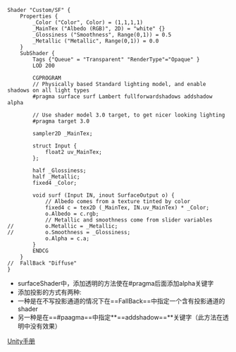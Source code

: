 ```
Shader "Custom/SF" {
	Properties {
		_Color ("Color", Color) = (1,1,1,1)
		_MainTex ("Albedo (RGB)", 2D) = "white" {}
		_Glossiness ("Smoothness", Range(0,1)) = 0.5
		_Metallic ("Metallic", Range(0,1)) = 0.0
	}
	SubShader {
		Tags {"Queue" = "Transparent" "RenderType"="Opaque" }
		LOD 200
		
		CGPROGRAM
		// Physically based Standard lighting model, and enable shadows on all light types
		#pragma surface surf Lambert fullforwardshadows addshadow alpha

		// Use shader model 3.0 target, to get nicer looking lighting
		#pragma target 3.0

		sampler2D _MainTex;

		struct Input {
			float2 uv_MainTex;
		};

		half _Glossiness;
		half _Metallic;
		fixed4 _Color;

		void surf (Input IN, inout SurfaceOutput o) {
			// Albedo comes from a texture tinted by color
			fixed4 c = tex2D (_MainTex, IN.uv_MainTex) * _Color;
			o.Albedo = c.rgb;
			// Metallic and smoothness come from slider variables
//			o.Metallic = _Metallic;
//			o.Smoothness = _Glossiness;
			o.Alpha = c.a;
		}
		ENDCG
	}
//	FallBack "Diffuse"
}
```
* surfaceShader中，添加透明的方法使在#pragma后面添加alpha关键字
* 添加投影的方式有两种:
 * 一种是在不写投影通道的情况下在==FallBack==中指定一个含有投影通道的shader
 * 另一种是在==#paagma==中指定**==addshadow==**关键字（此方法在透明中没有效果）

[Unity手册](http://docs.unity3d.com/Manual/SL-SurfaceShaders.html)